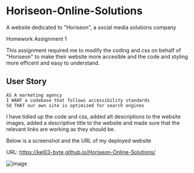# Horiseon-Online-Solutions
A website dedicated to "Horiseon", a social media solutions company

Homework Assignment 1

This assignment required me to modify the coding and css on behalf of "Horiseon" to make their website more accesible and the code and styling more efficent and easy to understand.

## User Story

```
AS A marketing agency
I WANT a codebase that follows accessibility standards
SO THAT our own site is optimized for search engines
```

I have tidied up the code and css, added alt descriptions to the website images, added a descriptive title to the website and made sure that the relevant links are working as they should be.

Below is a screenshot and the URL of my deployed website

URL: https://kel03-byte.github.io/Horiseon-Online-Solutions/

![image](https://user-images.githubusercontent.com/74966801/109587152-889ccc00-7b41-11eb-913e-9714fa9826f5.png)
